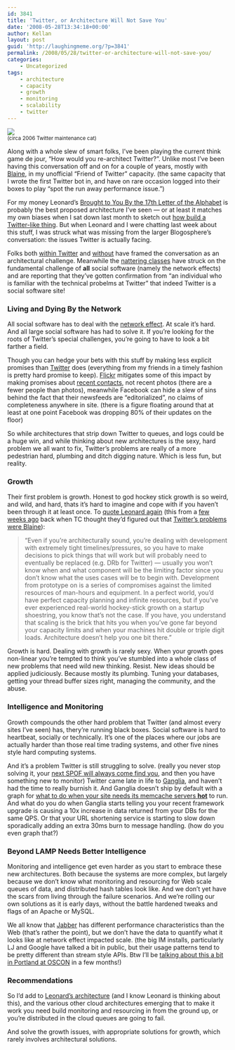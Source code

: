 ```yaml
---
id: 3841
title: 'Twitter, or Architecture Will Not Save You'
date: '2008-05-28T13:34:18+00:00'
author: Kellan
layout: post
guid: 'http://laughingmeme.org/?p=3841'
permalink: /2008/05/28/twitter-or-architecture-will-not-save-you/
categories:
    - Uncategorized
tags:
    - architecture
    - capacity
    - growth
    - monitoring
    - scalability
    - twitter
---
```


[![](http://laughingmeme.org/img/maintenance.gif)](http://twitter.com)  
<small>(circa 2006 Twitter maintenance cat)</small>

Along with a whole slew of smart folks, I’ve been playing the current think game de jour, “How would you re-architect Twitter?”. Unlike most I’ve been having this conversation off and on for a couple of years, mostly with [Blaine](http://romeda.org), in my unofficial “Friend of Twitter” capacity. (the same capacity that I wrote the first Twitter bot in, and have on rare occasion logged into their boxes to play “spot the run away performance issue.”)

For my money Leonard’s [Brought to You By the 17th Letter of the Alphabet](http://randomfoo.net/blog/id/4182) is probably the best proposed architecture I’ve seen — or at least it matches my own biases when I sat down last month to sketch out [how build a Twitter-like thing](http://laughingmeme.org/2008/04/05/quiet-saturday-thoughts/). But when Leonard and I were chatting last week about this stuff, I was struck what was missing from the larger Blogosphere’s conversation: the issues Twitter is actually facing.

Folks both [within Twitter](http://dev.twitter.com/2008/05/twittering-about-architecture.html) and [without](http://assetbar.wordpress.com/2008/02/08/twitter-proxy-any-interest/) have framed the conversation as an architectural challenge. Meanwhile the [nattering classes](http://www.techcrunch.com/2008/05/22/twitter-at-scale-will-it-work/) have struck on the fundamental challenge of **all** social software (namely the network effects) and are reporting that they’ve gotten confirmation from “an individual who is familiar with the technical probelms at Twitter” that indeed Twitter is a social software site!

### Living and Dying By the Network

All social software has to deal with the [network effect](http://en.wikipedia.org/wiki/Network\_effect). At scale it’s hard. And all large social software has had to solve it. If you’re looking for the roots of Twitter’s special challenges, you’re going to have to look a bit farther a field.

Though you can hedge your bets with this stuff by making less explicit promises than [Twitter](http://twitter.com) does (everything from my friends in a timely fashion is pretty hard promise to keep). [Flickr](http://flickr.com) mitigates some of this impact by making promises about [recent contacts](http://flickr.com/photos/me/friends), not recent photos (there are a fewer people than photos), meanwhile Facebook can hide a slew of sins behind the fact that their newsfeeds are “editorialized”, no claims of completeness anywhere in site. (there is a figure floating around that at least at one point Facebook was dropping 80% of their updates on the floor)

So while architectures that strip down Twitter to queues, and logs could be a huge win, and while thinking about new architectures is the sexy, hard problem we all want to fix, Twitter’s problems are really of a more pedestrian hard, plumbing and ditch digging nature. Which is less fun, but reality.

### Growth

Their first problem is growth. Honest to god hockey stick growth is so weird, and wild, and hard, thats it’s hard to imagine and cope with if you haven’t been through it at least once. To [quote Leonard again](http://randomfoo.net/blog/id/4171) (this from a [few weeks ago](http://www.techcrunch.com/2008/04/23/amateur-hour-over-at-twitter/) back when TC thought they’d figured out that [Twitter’s problems were Blaine](http://www.techcrunch.com/2008/04/23/amateur-hour-over-at-twitter/)):

> “Even if you’re architecturally sound, you’re dealing with development with extremely tight timelines/pressures, so you have to make decisions to pick things that will work but will probably need to eventually be replaced (e.g. DRb for Twitter) — usually you won’t know when and what component will be the limiting factor since you don’t know what the uses cases will be to begin with. Development from prototype on is a series of compromises against the limited resources of man-hours and equipment. In a perfect world, you’d have perfect capacity planning and infinite resources, but if you’ve ever experienced real-world hockey-stick growth on a startup shoestring, you know that’s not the case. If you have, you understand that scaling is the brick that hits you when you’ve gone far beyond your capacity limits and when your machines hit double or triple digit loads. Architecture doesn’t help you one bit there.”

Growth is hard. Dealing with growth is rarely sexy. When your growth goes non-linear you’re tempted to think you’ve stumbled into a whole class of new problems that need wild new thinking. Resist. New ideas should be applied judiciously. Because mostly its plumbing. Tuning your databases, getting your thread buffer sizes right, managing the community, and the abuse.

### Intelligence and Monitoring

Growth compounds the other hard problem that Twitter (and almost every sites I’ve seen) has, thery’re running black boxes. Social software is hard to heartbeat, socially or technically. It’s one of the places where our jobs are actually harder than those real time trading systems, and other five nines style hard computing systems.

And it’s a problem Twitter is still struggling to solve. (really you never stop solving it, your [next SPOF will always come find you](http://laughingmeme.org/2008/02/20/steve-loughran-how-do-you-know-you-have-a-spof-single-point-of-failure-you-always-have-one-how-do-you-find-it-you-dont-it-finds-you/), and then you have something new to monitor) Twitter came late in life to [Ganglia](http://ganglia.info/), and haven’t had the time to really burnish it. And Ganglia doesn’t ship by default with a graph for [what to do when your site needs its memcache servers **hot**](http://blog.evanweaver.com/articles/2008/05/21/twitter/) to run. And what do you do when Ganglia starts telling you your recent framework upgrade is causing a 10x increase in data returned from your DBs for the same QPS. Or that your URL shortening service is starting to slow down sporadically adding an extra 30ms burn to message handling. (how do you even graph that?)

### Beyond LAMP Needs Better Intelligence

Monitoring and intelligence get even harder as you start to embrace these new architectures. Both because the systems are more complex, but largely because we don’t know what monitoring and resourcing for Web scale queues of data, and distributed hash tables look like. And we don’t yet have the scars from living through the failure scenarios. And we’re rolling our own solutions as it is early days, without the battle hardened tweaks and flags of an Apache or MySQL.

We all know that [Jabber](http://www.jabber.org/) has different performance characteristics than the Web (that’s rather the point), but we don’t have the data to quantify what it looks like at network effect impacted scale. (the big IM installs, particularly LJ and Google have talked a bit in public, but their usage patterns tend to be pretty different than stream style APIs. Btw I’ll be [talking about this a bit in Portland at OSCON](http://en.oreilly.com/oscon2008/public/schedule/detail/4359) in a few months!)

### Recommendations

So I’d add to [Leonard’s architecture](http://randomfoo.net/blog/id/4182) (and I know Leonard is thinking about this), and the various other cloud architectures emerging that to make it work you need build monitoring and resourcing in from the ground up, or you’re distributed in the cloud queues are going to fail.

And solve the growth issues, with appropriate solutions for growth, which rarely involves architectural solutions.